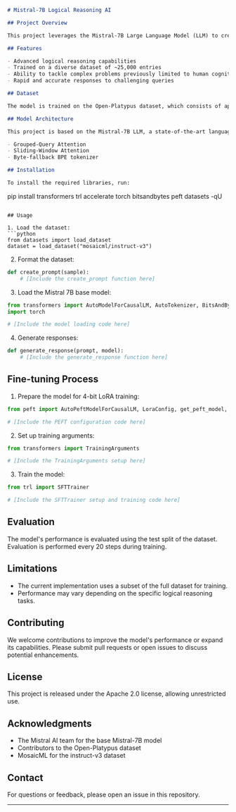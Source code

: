 ```markdown
# Mistral-7B Logical Reasoning AI

## Project Overview

This project leverages the Mistral-7B Large Language Model (LLM) to create an AI system capable of answering complex logical reasoning questions. By fine-tuning the model on the Open-Platypus dataset, we've developed a powerful tool that aims to match and potentially surpass human capabilities in logical problem-solving.

## Features

- Advanced logical reasoning capabilities
- Trained on a diverse dataset of ~25,000 entries
- Ability to tackle complex problems previously limited to human cognition
- Rapid and accurate responses to challenging queries

## Dataset

The model is trained on the Open-Platypus dataset, which consists of approximately 25,000 high-quality data entries specifically curated for logical reasoning tasks.

## Model Architecture

This project is based on the Mistral-7B LLM, a state-of-the-art language model known for its efficiency and performance. Key architectural features include:

- Grouped-Query Attention
- Sliding-Window Attention
- Byte-fallback BPE tokenizer

## Installation

To install the required libraries, run:

```
pip install transformers trl accelerate torch bitsandbytes peft datasets -qU
```

## Usage

1. Load the dataset:
```python
from datasets import load_dataset
dataset = load_dataset("mosaicml/instruct-v3")
```

2. Format the dataset:
```python
def create_prompt(sample):
    # [Include the create_prompt function here]
```

3. Load the Mistral 7B base model:
```python
from transformers import AutoModelForCausalLM, AutoTokenizer, BitsAndBytesConfig
import torch

# [Include the model loading code here]
```

4. Generate responses:
```python
def generate_response(prompt, model):
    # [Include the generate_response function here]
```

## Fine-tuning Process

1. Prepare the model for 4-bit LoRA training:
```python
from peft import AutoPeftModelForCausalLM, LoraConfig, get_peft_model, prepare_model_for_kbit_training

# [Include the PEFT configuration code here]
```

2. Set up training arguments:
```python
from transformers import TrainingArguments

# [Include the TrainingArguments setup here]
```

3. Train the model:
```python
from trl import SFTTrainer

# [Include the SFTTrainer setup and training code here]
```

## Evaluation

The model's performance is evaluated using the test split of the dataset. Evaluation is performed every 20 steps during training.

## Limitations

- The current implementation uses a subset of the full dataset for training.
- Performance may vary depending on the specific logical reasoning tasks.

## Contributing

We welcome contributions to improve the model's performance or expand its capabilities. Please submit pull requests or open issues to discuss potential enhancements.

## License

This project is released under the Apache 2.0 license, allowing unrestricted use.

## Acknowledgments

- The Mistral AI team for the base Mistral-7B model
- Contributors to the Open-Platypus dataset
- MosaicML for the instruct-v3 dataset

## Contact

For questions or feedback, please open an issue in this repository.

---

